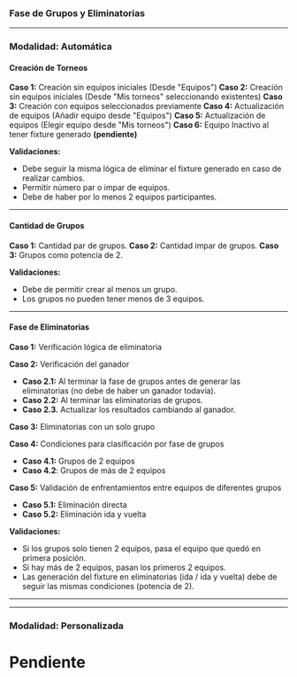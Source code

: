 ### Fase de Grupos y Eliminatorias
---
### Modalidad: Automática 
#### Creación de Torneos

**Caso 1:** Creación sin equipos iniciales (Desde "Equipos")
**Caso 2:** Creación sin equipos iniciales (Desde "Mis torneos" seleccionando existentes)
**Caso 3:** Creación con equipos seleccionados previamente
**Caso 4:** Actualización de equipos (Añadir equipo desde "Equipos")
**Caso 5:** Actualización de equipos (Elegir equipo desde "Mis torneos")
**Caso 6:** Equipo Inactivo al tener fixture generado **(pendiente)**

**Validaciones:**
- Debe seguir la misma lógica de eliminar el fixture generado en caso de realizar cambios.
- Permitir número par o impar de equipos.
- Debe de haber por lo menos 2 equipos participantes.
---

#### Cantidad de Grupos

**Caso 1:** Cantidad par de grupos.
**Caso 2:** Cantidad impar de grupos.
**Caso 3:** Grupos como potencia de 2.

**Validaciones:**
- Debe de permitir crear al menos un grupo.
- Los grupos no pueden tener menos de 3 equipos.

---

#### Fase de Eliminatorias

**Caso 1:** Verificación lógica de eliminatoria

**Caso 2:** Verificación del ganador 
   - **Caso 2.1:** Al terminar la fase de grupos antes de generar las eliminatorias (no debe de haber un ganador todavía).
   - **Caso 2.2:** Al terminar las eliminatorias de grupos.
   - **Caso 2.3.** Actualizar los resultados cambiando al ganador.

**Caso 3:** Eliminatorias con un solo grupo

**Caso 4:** Condiciones para clasificación por fase de grupos
   - **Caso 4.1:** Grupos de 2 equipos
   - **Caso 4.2**: Grupos de más de 2 equipos

**Caso 5:** Validación de enfrentamientos entre equipos de diferentes grupos
   - **Caso 5.1:** Eliminación directa
   - **Caso 5.2:** Eliminación ida y vuelta

**Validaciones:**
- Si los grupos solo tienen 2 equipos, pasa el equipo que quedó en primera posición.
- Si hay más de 2 equipos, pasan los primeros 2 equipos.
- Las generación del fixture en eliminatorias (ida / ida y vuelta) debe de seguir las mismas condiciones (potencia de 2).

---
---

### Modalidad: Personalizada
# Pendiente